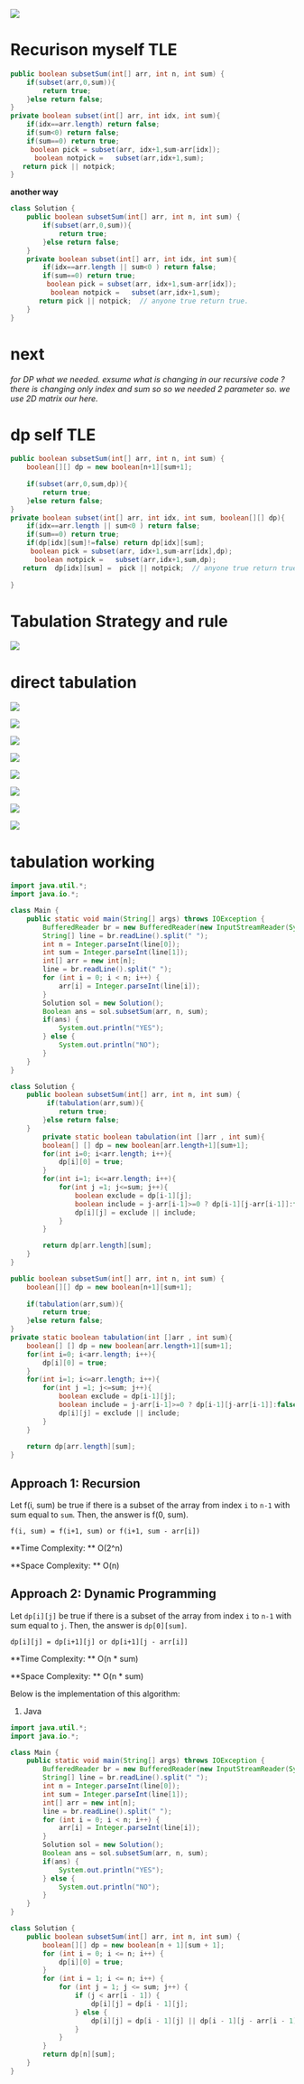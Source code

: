 

![](https://i.imgur.com/VgzkshZ.png)





# Recurison myself TLE

```java
public boolean subsetSum(int[] arr, int n, int sum) {  
    if(subset(arr,0,sum)){  
        return true;  
    }else return false;  
}  
private boolean subset(int[] arr, int idx, int sum){  
    if(idx==arr.length) return false;  
    if(sum<0) return false;  
    if(sum==0) return true;  
     boolean pick = subset(arr, idx+1,sum-arr[idx]);  
      boolean notpick =   subset(arr,idx+1,sum);  
   return pick || notpick;  
}
```


**another way**

```java
class Solution {  
    public boolean subsetSum(int[] arr, int n, int sum) {  
        if(subset(arr,0,sum)){  
            return true;  
        }else return false;  
    }  
    private boolean subset(int[] arr, int idx, int sum){  
        if(idx==arr.length || sum<0 ) return false;  
        if(sum==0) return true;  
         boolean pick = subset(arr, idx+1,sum-arr[idx]);  
          boolean notpick =   subset(arr,idx+1,sum);  
       return pick || notpick;  // anyone true return true.  
    }  
}
```



# next 

*for DP what we needed. exsume what is changing in our recursive code ? there is changing only index and sum so so we needed 2 parameter so. we use 2D matrix our here.*

# dp self TLE
```java
public boolean subsetSum(int[] arr, int n, int sum) {  
    boolean[][] dp = new boolean[n+1][sum+1];  
  
    if(subset(arr,0,sum,dp)){  
        return true;  
    }else return false;  
}  
private boolean subset(int[] arr, int idx, int sum, boolean[][] dp){  
    if(idx==arr.length || sum<0 ) return false;  
    if(sum==0) return true;  
    if(dp[idx][sum]!=false) return dp[idx][sum];  
     boolean pick = subset(arr, idx+1,sum-arr[idx],dp);  
      boolean notpick =   subset(arr,idx+1,sum,dp);  
   return  dp[idx][sum] =  pick || notpick;  // anyone true return true.  
  
}
```
# Tabulation Strategy and rule

![](https://i.imgur.com/ByyiyYF.png)



# direct tabulation

![](https://i.imgur.com/vtW9Mv1.png)




![](https://i.imgur.com/61xuvZv.png)




![](https://i.imgur.com/YPAulxW.png)




![](https://i.imgur.com/CQF6M7Z.png)




![](https://i.imgur.com/mhSVqmM.png)




![](https://i.imgur.com/81vW894.png)



![](https://i.imgur.com/2Tm0yF0.png)




![](https://i.imgur.com/9dsSvLK.png)





# tabulation working

```java
import java.util.*;
import java.io.*;

class Main {
    public static void main(String[] args) throws IOException {
        BufferedReader br = new BufferedReader(new InputStreamReader(System.in));
        String[] line = br.readLine().split(" ");
        int n = Integer.parseInt(line[0]);
        int sum = Integer.parseInt(line[1]);
        int[] arr = new int[n];
        line = br.readLine().split(" ");
        for (int i = 0; i < n; i++) {
            arr[i] = Integer.parseInt(line[i]);
        }
        Solution sol = new Solution();
        Boolean ans = sol.subsetSum(arr, n, sum);
        if(ans) {
            System.out.println("YES");
        } else {
            System.out.println("NO");
        }
    }
}

class Solution {
    public boolean subsetSum(int[] arr, int n, int sum) {
		 if(tabulation(arr,sum)){
            return true;
        }else return false;
    }
	    private static boolean tabulation(int []arr , int sum){
        boolean[] [] dp = new boolean[arr.length+1][sum+1];
        for(int i=0; i<arr.length; i++){
            dp[i][0] = true;
        }
        for(int i=1; i<=arr.length; i++){
            for(int j =1; j<=sum; j++){
                boolean exclude = dp[i-1][j];
                boolean include = j-arr[i-1]>=0 ? dp[i-1][j-arr[i-1]]:false;
                dp[i][j] = exclude || include;
            }
        }

        return dp[arr.length][sum];
    }
}
```

```java
public boolean subsetSum(int[] arr, int n, int sum) {  
    boolean[][] dp = new boolean[n+1][sum+1];  
  
    if(tabulation(arr,sum)){  
        return true;  
    }else return false;  
}
private static boolean tabulation(int []arr , int sum){  
    boolean[] [] dp = new boolean[arr.length+1][sum+1];  
    for(int i=0; i<arr.length; i++){  
        dp[i][0] = true;  
    }  
    for(int i=1; i<=arr.length; i++){  
        for(int j =1; j<=sum; j++){  
            boolean exclude = dp[i-1][j];  
            boolean include = j-arr[i-1]>=0 ? dp[i-1][j-arr[i-1]]:false;  
            dp[i][j] = exclude || include;  
        }  
    }  
  
    return dp[arr.length][sum];  
}
```

## Approach 1: Recursion

Let f(i, sum) be true if there is a subset of the array from index `i` to `n-1` with sum equal to `sum`. Then, the answer is f(0, sum).

`f(i, sum) = f(i+1, sum) or f(i+1, sum - arr[i])`

**Time Complexity: ** O(2^n)

**Space Complexity: ** O(n)

## Approach 2: Dynamic Programming

Let `dp[i][j]` be true if there is a subset of the array from index `i` to `n-1` with sum equal to `j`. Then, the answer is `dp[0][sum]`.

`dp[i][j] = dp[i+1][j] or dp[i+1][j - arr[i]]`

**Time Complexity: ** O(n * sum)

**Space Complexity: ** O(n * sum)

Below is the implementation of this algorithm:

1.  Java

```java
import java.util.*;
import java.io.*;

class Main {
    public static void main(String[] args) throws IOException {
        BufferedReader br = new BufferedReader(new InputStreamReader(System.in));
        String[] line = br.readLine().split(" ");
        int n = Integer.parseInt(line[0]);
        int sum = Integer.parseInt(line[1]);
        int[] arr = new int[n];
        line = br.readLine().split(" ");
        for (int i = 0; i < n; i++) {
            arr[i] = Integer.parseInt(line[i]);
        }
        Solution sol = new Solution();
        Boolean ans = sol.subsetSum(arr, n, sum);
        if(ans) {
            System.out.println("YES");
        } else {
            System.out.println("NO");
        }
    }
}

class Solution {
    public boolean subsetSum(int[] arr, int n, int sum) {
        boolean[][] dp = new boolean[n + 1][sum + 1];
        for (int i = 0; i <= n; i++) {
            dp[i][0] = true;
        }
        for (int i = 1; i <= n; i++) {
            for (int j = 1; j <= sum; j++) {
                if (j < arr[i - 1]) {
                    dp[i][j] = dp[i - 1][j];
                } else {
                    dp[i][j] = dp[i - 1][j] || dp[i - 1][j - arr[i - 1]];
                }
            }
        }
        return dp[n][sum];
    }
}
```